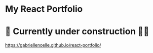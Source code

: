 # My React Portfolio
# 🚧 Currently under construction 👷‍♀️
https://gabriellenoelle.github.io/react-portfolio/
